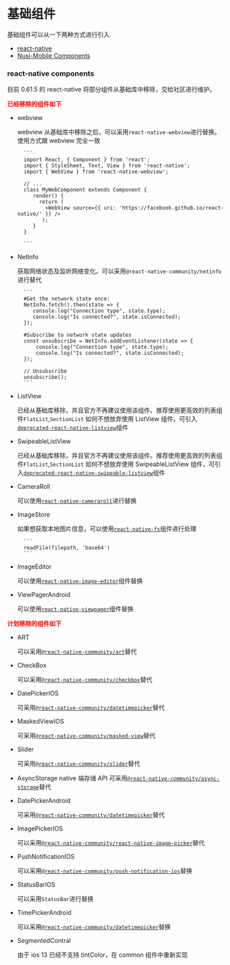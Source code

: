 # 基础组件

基础组件可以从一下两种方式进行引入

- [react-native](https://facebook.github.io/react-native/docs/activityindicator)
- [Nusi-Mobile Components](http://nusi-mobile.terminus.io/zh/docs/INTRODUCTION)

### react-native components

目前 0.61.5 的 react-native 将部分组件从基础库中移除，交给社区进行维护。

**<font color=#ff0000>已经移除的组件如下</font>**

- webview

  webview 从基础库中移除之后，可以采用`react-native-webview`进行替换。使用方式跟 webview 完全一致

        ```
        import React, { Component } from 'react';
        import { StyleSheet, Text, View } from 'react-native';
        import { WebView } from 'react-native-webview';

        // ...
        class MyWebComponent extends Component {
           render() {
             return (
               <WebView source={{ uri: 'https://facebook.github.io/react-native/' }} />
              );
           }
        }

        ```

- NetInfo

  获取网络状态及监听网络变化。可以采用`@react-native-community/netinfo`进行替代

        ```
        #Get the network state once:
        NetInfo.fetch().then(state => {
           console.log("Connection type", state.type);
           console.log("Is connected?", state.isConnected);
        });

        #Subscribe to network state updates
        const unsubscribe = NetInfo.addEventListener(state => {
            console.log("Connection type", state.type);
            console.log("Is connected?", state.isConnected);
        });

        // Unsubscribe
        unsubscribe();
        ```

- ListView

  已经从基础库移除，并且官方不再建议使用该组件。推荐使用更高效的列表组件`FlatList`,`SectionList`
  如何不想放弃使用 ListView 组件，可引入[`deprecated-react-native-listview`](https://www.npmjs.com/package/deprecated-react-native-listview)组件

- SwipeableListView

  已经从基础库移除，并且官方不再建议使用该组件。推荐使用更高效的列表组件`FlatList`,`SectionList`
  如何不想放弃使用 SwipeableListView 组件，可引入[`deprecated-react-native-swipeable-listview`](https://www.npmjs.com/package/deprecated-react-native-swipeable-listview)组件

- CameraRoll

  可以使用[`react-native-cameraroll`](https://github.com/react-native-community/react-native-cameraroll)进行替换

- ImageStore

  如果想获取本地图片信息，可以使用[`react-native-fs`](https://github.com/itinance/react-native-fs)组件进行处理

        ```
        readFile(filepath, 'base64')
        ```

- ImageEditor

  可以使用[`react-native-image-editor`](https://github.com/react-native-community/react-native-image-editor)组件替换

- ViewPagerAndroid

  可以使用[`react-native-viewpager`](https://github.com/react-native-community/react-native-viewpager)组件替换

**<font color=#FF0000>计划移除的组件如下</font>**

- ART

  可以采用[`@react-native-community/art`](https://github.com/react-native-community/art)替代

- CheckBox

  可以采用[`@react-native-community/checkbox`](https://github.com/react-native-community/react-native-checkbox)替代

- DatePickerIOS

  可采用[`@react-native-community/datetimepicker`](https://github.com/react-native-community/react-native-datetimepicker)替代

- MaskedViewIOS

  可采用[`@react-native-community/masked-view`](https://github.com/react-native-community/react-native-masked-view)替代

- Slider

  可采用[`@react-native-community/slider`](https://github.com/react-native-community/react-native-slider)替代

- AsyncStorage
  native 端存储 API
  可采用[`@react-native-community/async-storage`](https://github.com/react-native-community/react-native-async-storage)替代

- DatePickerAndroid

  可采用[`@react-native-community/datetimepicker`](https://github.com/react-native-community/react-native-datetimepicker)替代

- ImagePickerIOS

  可以采用[`@react-native-community/react-native-image-picker`](https://github.com/react-native-community/react-native-image-picker)替代

- PushNotificationIOS

  可以采用[`@react-native-community/push-notification-ios`](https://github.com/react-native-community/react-native-push-notification-ios)替换

- StatusBarIOS

  可以采用`StatusBar`进行替换

- TimePickerAndroid

  可以采用[`@react-native-community/datetimepicker`](https://github.com/react-native-community/react-native-datetimepicker)替换

- SegmentedContral

  由于 ios 13 已经不支持 tintColor，在 common 组件中重新实现
